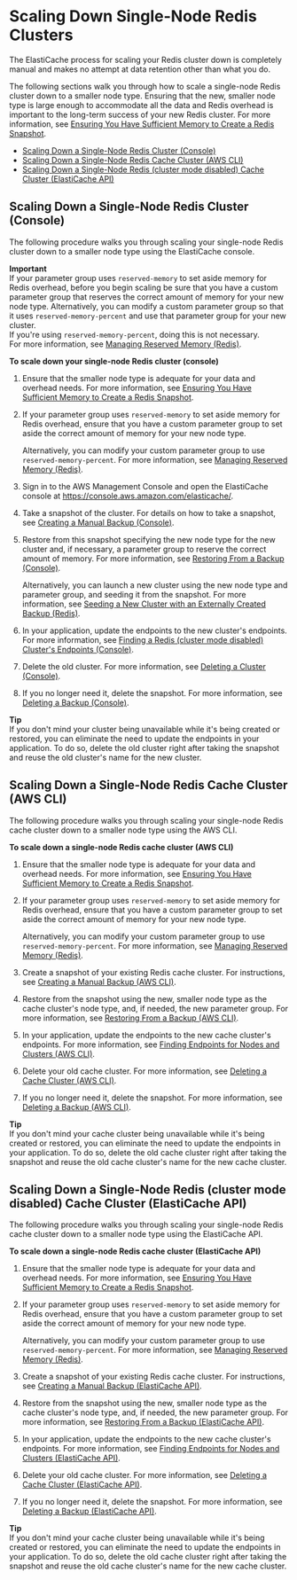 # Scaling Down Single\-Node Redis Clusters<a name="Scaling.RedisStandalone.ScaleDown"></a>

The ElastiCache process for scaling your Redis cluster down is completely manual and makes no attempt at data retention other than what you do\.

The following sections walk you through how to scale a single\-node Redis cluster down to a smaller node type\. Ensuring that the new, smaller node type is large enough to accommodate all the data and Redis overhead is important to the long\-term success of your new Redis cluster\. For more information, see [Ensuring You Have Sufficient Memory to Create a Redis Snapshot](BestPractices.BGSAVE.md)\.


+ [Scaling Down a Single\-Node Redis Cluster \(Console\)](#Scaling.RedisStandalone.ScaleDown.CON)
+ [Scaling Down a Single\-Node Redis Cache Cluster \(AWS CLI\)](#Scaling.RedisStandalone.ScaleDown.CLI)
+ [Scaling Down a Single\-Node Redis \(cluster mode disabled\) Cache Cluster \(ElastiCache API\)](#Scaling.RedisStandalone.ScaleDown.API)

## Scaling Down a Single\-Node Redis Cluster \(Console\)<a name="Scaling.RedisStandalone.ScaleDown.CON"></a>

The following procedure walks you through scaling your single\-node Redis cluster down to a smaller node type using the ElastiCache console\.

**Important**  
If your parameter group uses `reserved-memory` to set aside memory for Redis overhead, before you begin scaling be sure that you have a custom parameter group that reserves the correct amount of memory for your new node type\. Alternatively, you can modify a custom parameter group so that it uses `reserved-memory-percent` and use that parameter group for your new cluster\.  
If you're using `reserved-memory-percent`, doing this is not necessary\.   
For more information, see [Managing Reserved Memory \(Redis\)](redis-memory-management.md)\.

**To scale down your single\-node Redis cluster \(console\)**

1. Ensure that the smaller node type is adequate for your data and overhead needs\. For more information, see [Ensuring You Have Sufficient Memory to Create a Redis Snapshot](BestPractices.BGSAVE.md)\.

1. If your parameter group uses `reserved-memory` to set aside memory for Redis overhead, ensure that you have a custom parameter group to set aside the correct amount of memory for your new node type\.

   Alternatively, you can modify your custom parameter group to use `reserved-memory-percent`\. For more information, see [Managing Reserved Memory \(Redis\)](redis-memory-management.md)\.

1. Sign in to the AWS Management Console and open the ElastiCache console at [ https://console\.aws\.amazon\.com/elasticache/](https://console.aws.amazon.com/elasticache/)\.

1. Take a snapshot of the cluster\. For details on how to take a snapshot, see [Creating a Manual Backup \(Console\)](backups-manual.md#backups-manual-CON)\.

1. Restore from this snapshot specifying the new node type for the new cluster and, if necessary, a parameter group to reserve the correct amount of memory\. For more information, see [Restoring From a Backup \(Console\)](backups-restoring.md#backups-restoring-CON)\.

   Alternatively, you can launch a new cluster using the new node type and parameter group, and seeding it from the snapshot\. For more information, see [Seeding a New Cluster with an Externally Created Backup \(Redis\)](backups-seeding-redis.md)\.

1. In your application, update the endpoints to the new cluster's endpoints\. For more information, see [Finding a Redis \(cluster mode disabled\) Cluster's Endpoints \(Console\)](Endpoints.md#Endpoints.Find.Redis)\.

1. Delete the old cluster\. For more information, see [Deleting a Cluster \(Console\)](Clusters.Delete.md#Clusters.Delete.CON)\.

1. If you no longer need it, delete the snapshot\. For more information, see [Deleting a Backup \(Console\)](backups-deleting.md#backups-deleting-CON)\.

**Tip**  
If you don't mind your cluster being unavailable while it's being created or restored, you can eliminate the need to update the endpoints in your application\. To do so, delete the old cluster right after taking the snapshot and reuse the old cluster's name for the new cluster\.

## Scaling Down a Single\-Node Redis Cache Cluster \(AWS CLI\)<a name="Scaling.RedisStandalone.ScaleDown.CLI"></a>

The following procedure walks you through scaling your single\-node Redis cache cluster down to a smaller node type using the AWS CLI\.

**To scale down a single\-node Redis cache cluster \(AWS CLI\)**

1. Ensure that the smaller node type is adequate for your data and overhead needs\. For more information, see [Ensuring You Have Sufficient Memory to Create a Redis Snapshot](BestPractices.BGSAVE.md)\.

1. If your parameter group uses `reserved-memory` to set aside memory for Redis overhead, ensure that you have a custom parameter group to set aside the correct amount of memory for your new node type\.

   Alternatively, you can modify your custom parameter group to use `reserved-memory-percent`\. For more information, see [Managing Reserved Memory \(Redis\)](redis-memory-management.md)\.

1. Create a snapshot of your existing Redis cache cluster\. For instructions, see [Creating a Manual Backup \(AWS CLI\)](backups-manual.md#backups-manual-CLI)\.

1. Restore from the snapshot using the new, smaller node type as the cache cluster's node type, and, if needed, the new parameter group\. For more information, see [Restoring From a Backup \(AWS CLI\)](backups-restoring.md#backups-restoring-CLI)\.

1. In your application, update the endpoints to the new cache cluster's endpoints\. For more information, see [Finding Endpoints for Nodes and Clusters \(AWS CLI\)](Endpoints.md#Endpoints.Find.CLI.Nodes)\.

1. Delete your old cache cluster\. For more information, see [Deleting a Cache Cluster \(AWS CLI\)](Clusters.Delete.md#Clusters.Delete.CLI)\.

1. If you no longer need it, delete the snapshot\. For more information, see [Deleting a Backup \(AWS CLI\)](backups-deleting.md#backups-deleting-CLI)\.

**Tip**  
If you don't mind your cache cluster being unavailable while it's being created or restored, you can eliminate the need to update the endpoints in your application\. To do so, delete the old cache cluster right after taking the snapshot and reuse the old cache cluster's name for the new cache cluster\.

## Scaling Down a Single\-Node Redis \(cluster mode disabled\) Cache Cluster \(ElastiCache API\)<a name="Scaling.RedisStandalone.ScaleDown.API"></a>

The following procedure walks you through scaling your single\-node Redis cache cluster down to a smaller node type using the ElastiCache API\.

**To scale down a single\-node Redis cache cluster \(ElastiCache API\)**

1. Ensure that the smaller node type is adequate for your data and overhead needs\. For more information, see [Ensuring You Have Sufficient Memory to Create a Redis Snapshot](BestPractices.BGSAVE.md)\.

1. If your parameter group uses `reserved-memory` to set aside memory for Redis overhead, ensure that you have a custom parameter group to set aside the correct amount of memory for your new node type\.

   Alternatively, you can modify your custom parameter group to use `reserved-memory-percent`\. For more information, see [Managing Reserved Memory \(Redis\)](redis-memory-management.md)\.

1. Create a snapshot of your existing Redis cache cluster\. For instructions, see [Creating a Manual Backup \(ElastiCache API\)](backups-manual.md#backups-manual-API)\.

1. Restore from the snapshot using the new, smaller node type as the cache cluster's node type, and, if needed, the new parameter group\. For more information, see [Restoring From a Backup \(ElastiCache API\)](backups-restoring.md#backups-restoring-API)\.

1. In your application, update the endpoints to the new cache cluster's endpoints\. For more information, see [Finding Endpoints for Nodes and Clusters \(ElastiCache API\)](Endpoints.md#Endpoints.Find.API.Nodes)\.

1. Delete your old cache cluster\. For more information, see [Deleting a Cache Cluster \(ElastiCache API\)](Clusters.Delete.md#Clusters.Delete.API)\.

1. If you no longer need it, delete the snapshot\. For more information, see [Deleting a Backup \(ElastiCache API\)](backups-deleting.md#backups-deleting-API)\.

**Tip**  
If you don't mind your cache cluster being unavailable while it's being created or restored, you can eliminate the need to update the endpoints in your application\. To do so, delete the old cache cluster right after taking the snapshot and reuse the old cache cluster's name for the new cache cluster\.